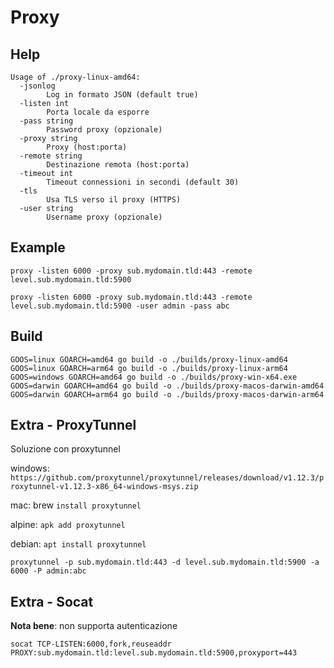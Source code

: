 # Proxy

## Help

```
Usage of ./proxy-linux-amd64:
  -jsonlog
    	Log in formato JSON (default true)
  -listen int
    	Porta locale da esporre
  -pass string
    	Password proxy (opzionale)
  -proxy string
    	Proxy (host:porta)
  -remote string
    	Destinazione remota (host:porta)
  -timeout int
    	Timeout connessioni in secondi (default 30)
  -tls
    	Usa TLS verso il proxy (HTTPS)
  -user string
    	Username proxy (opzionale)
```

## Example

```
proxy -listen 6000 -proxy sub.mydomain.tld:443 -remote level.sub.mydomain.tld:5900
```
```
proxy -listen 6000 -proxy sub.mydomain.tld:443 -remote level.sub.mydomain.tld:5900 -user admin -pass abc
```

## Build

```
GOOS=linux GOARCH=amd64 go build -o ./builds/proxy-linux-amd64
GOOS=linux GOARCH=arm64 go build -o ./builds/proxy-linux-arm64
GOOS=windows GOARCH=amd64 go build -o ./builds/proxy-win-x64.exe
GOOS=darwin GOARCH=amd64 go build -o ./builds/proxy-macos-darwin-amd64
GOOS=darwin GOARCH=arm64 go build -o ./builds/proxy-macos-darwin-arm64
```

## Extra - ProxyTunnel

Soluzione con proxytunnel

windows: `https://github.com/proxytunnel/proxytunnel/releases/download/v1.12.3/proxytunnel-v1.12.3-x86_64-windows-msys.zip`

mac: brew `install proxytunnel`

alpine: `apk add proxytunnel`

debian: `apt install proxytunnel`

```
proxytunnel -p sub.mydomain.tld:443 -d level.sub.mydomain.tld:5900 -a 6000 -P admin:abc
```

## Extra - Socat

**Nota bene**: non supporta autenticazione

```
socat TCP-LISTEN:6000,fork,reuseaddr PROXY:sub.mydomain.tld:level.sub.mydomain.tld:5900,proxyport=443
```